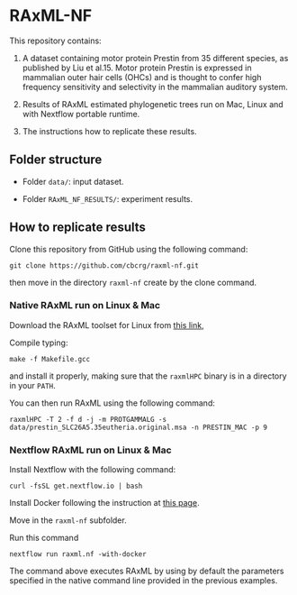 # RAxML-NF

This repository contains: 

1) A dataset containing motor protein Prestin from 35 different species, as published by Liu et al.15. Motor protein Prestin is expressed in mammalian outer hair cells (OHCs) and is thought to confer high frequency sensitivity and selectivity in the mammalian auditory system.

2) Results of RAxML estimated phylogenetic trees run on Mac, Linux and with Nextflow portable runtime. 

3) The instructions how to replicate these results.


## Folder structure

* Folder `data/`: input dataset. 

* Folder `RAxML_NF_RESULTS/`: experiment results. 


## How to replicate results 

Clone this repository from GitHub using the following command: 

    git clone https://github.com/cbcrg/raxml-nf.git

then move in the directory `raxml-nf` create by the clone command.


### Native RAxML run on Linux & Mac

Download the RAxML toolset for Linux from 
[this link](https://github.com/stamatak/standard-RAxML/archive/v8.0.0.zip), 

Compile typing:

    make -f Makefile.gcc

and install it properly, making sure that the `raxmlHPC` binary is in a directory in your `PATH`.

You can then run RAxML using the following command: 

    raxmlHPC -T 2 -f d -j -m PROTGAMMALG -s data/prestin_SLC26A5.35eutheria.original.msa -n PRESTIN_MAC -p 9
    
    
### Nextflow RAxML run on Linux & Mac

Install Nextflow with the following command: 

    curl -fsSL get.nextflow.io | bash

Install Docker following the instruction at [this page](https://docs.docker.com/engine/installation/). 

Move in the `raxml-nf` subfolder. 

Run this command 

    nextflow run raxml.nf -with-docker
 
The command above executes RAxML by using by default the parameters specified in the native
command line provided in the previous examples. 




    

